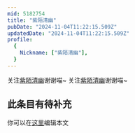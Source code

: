 ```yaml
---
mid: 5182754
title: "紫陌清幽"
pubDate: "2024-11-04T11:22:15.509Z"
updatedDate: "2024-11-04T11:22:15.509Z"
profile:
  {
    Nickname: ["紫陌清幽"],
  }
---
```


关注[紫陌清幽](https://space.bilibili.com/5182754)谢谢喵~ 关注[紫陌清幽](https://space.bilibili.com/5182754)谢谢喵~

## 此条目有待补充
你可以在[这里](https://github.com/Yuhanawa/VTuber.ICU/edit/master/src/content/v/紫陌清幽/index.md)编辑本文
